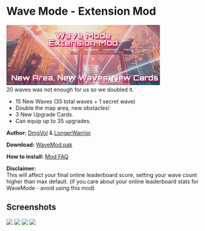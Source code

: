 # Wave Mode - Extension Mod
![](banner.png)</br>
20 waves was not enough for us so we doubled it.

- 15 New Waves (35 total waves + 1 secret wave)
- Double the map area, new obstacles!
- 3 New Upgrade Cards.
- Can equip up to 35 upgrades.

**Author:** [DmgVol](https://github.com/Dmgvol/) & [LongerWarrior](https://github.com/LongerWarrior/)

**Download:** [WaveMod.pak](https://github.com/Dmgvol/Ghostrunner-Mods/raw/main/LogicMods/WaveMod/WaveMod.pak)

**How to install:** [Mod FAQ](https://github.com/Dmgvol/Ghostrunner-Mods/blob/main/modding-faq.md#first-time-usingdownloading-a-logicmod-follow-these-steps)

**Disclaimer:**  
This will affect your final online leaderboard score, setting your wave count higher than max default.
(if you care about your online leaderboard stats for WaveMode - avoid using this mod)

## Screenshots
![](wave1.png)
![](wave2.png)
![](wave3.png)
![](wave4.png)